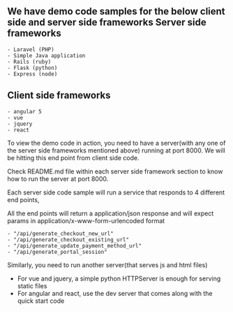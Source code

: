 We have demo code samples for the below client side and server side frameworks
  Server side frameworks
  ----------------------
    - Laravel (PHP)
    - Simple Java application
    - Rails (ruby)
    - Flask (python)
    - Express (node)

  Client side frameworks
  -----------------------
    - angular 5
    - vue
    - jquery
    - react


  To view the demo code in action, you need to have a server(with any one of the server side frameworks mentioned above) running at port 8000. We will be hitting this end point from client side code.

  Check README.md file within each server side framework section to know how to run the server at port 8000.

  Each server side code sample will run a service that responds to 4 different end points,

  All the end points will return a application/json response and will expect params in application/x-www-form-urlencoded format
  
    - "/api/generate_checkout_new_url"
    - "/api/generate_checkout_existing_url"
    - "/api/generate_update_payment_method_url"
    - "/api/generate_portal_session"

  
  Similarly, you need to run another server(that serves js and html files)
  - For vue and jquery, a simple python HTTPServer is enough for serving static files
  - For angular and react, use the dev server that comes along with the quick start code